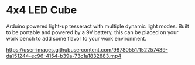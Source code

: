 # 4x4 LED Cube
Arduino powered light-up tesseract with multiple dynamic light modes. Built to be portable and powered by a 9V battery, this can be placed on your work bench to add some flavor to your work environment.

https://user-images.githubusercontent.com/98780551/152257439-da151244-ec96-4154-b39a-73c1a1832883.mp4
